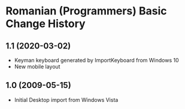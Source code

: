 Romanian (Programmers) Basic Change History
====================

1.1 (2020-03-02)
----------------
* Keyman keyboard generated by ImportKeyboard from Windows 10 
* New mobile layout

1.0 (2009-05-15)
----------------------
* Initial Desktop import from Windows Vista


